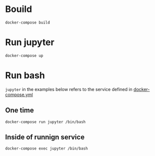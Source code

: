 # Bouild

```
docker-compose build
```

# Run jupyter

```
docker-compose up
```

# Run bash

`jupyter` in the examples below refers to the service defined in [docker-compose.yml](docker-compose.yml)

## One time

```
docker-compose run jupyter /bin/bash
```

## Inside of runnign service

```
docker-compose exec jupyter /bin/bash
```


